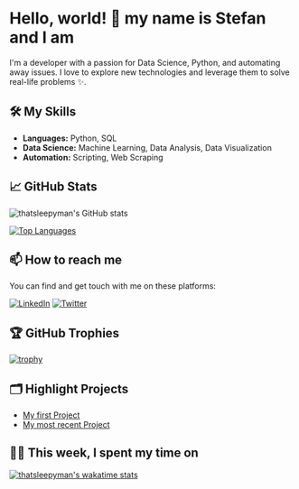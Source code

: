 # Hello, world! 👋 my name is Stefan and I am

I'm a developer with a passion for Data Science, Python, and automating away issues. I love to explore new technologies and leverage them to solve real-life problems ✨.

## 🛠️ My Skills
- **Languages:** Python, SQL
- **Data Science:** Machine Learning, Data Analysis, Data Visualization
- **Automation:** Scripting, Web Scraping

## 📈 GitHub Stats
![thatsleepyman's GitHub stats](https://github-readme-stats.vercel.app/api?username=thatsleepyman&show_icons=true&theme=radical)

[![Top Languages](https://github-readme-stats.vercel.app/api/top-langs/?username=thatsleepyman&layout=compact&theme=radical)](https://github.com/thatsleepyman/github-readme-stats)

## 📫 How to reach me
You can find and get touch with me on these platforms:

[![LinkedIn](https://img.shields.io/badge/LinkedIn-blue?style=flat-square&logo=linkedin&labelColor=blue)](https://www.linkedin.com/in/stefan-meeuwessen)
[![Twitter](https://img.shields.io/badge/Twitter-blue?style=flat-square&logo=twitter&labelColor=blue)](https://twitter.com/thatsleepyman)

## 🏆 GitHub Trophies
[![trophy](https://github-profile-trophy.vercel.app/?username=thatsleepyman&theme=nord&column=7)](https://github.com/ryo-ma/github-profile-trophy)

## 🗂️ Highlight Projects
- [My first Project](https://github.com/thatsleepyman/Powershell-Inventory_Tool)
- [My most recent Project](https://github.com/thatsleepyman/Bowser_the_PyRocess_Browser)

## 👨‍💻 This week, I spent my time on
[![thatsleepyman's wakatime stats](https://github-readme-stats.vercel.app/api/wakatime?username=thatsleepyman&theme=radical)](https://github.com/thatsleepyman/github-readme-stats)
